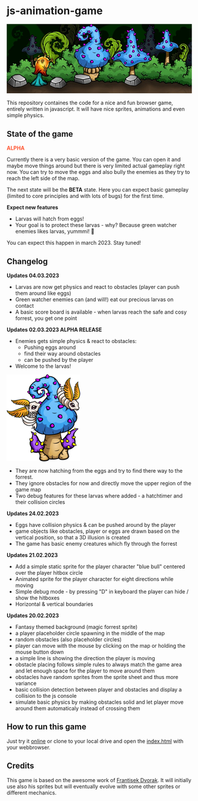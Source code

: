 # js-animation-game
![Preview Image](./src/preview.jpg)

This repository containes the code for a nice and fun browser game, entirely written in javascript.
It will have nice sprites, animations and even simple physics.

## State of the game
<span style="color:#FF5733">**ALPHA**</span>

Currently there is a very basic version of the game.
You can open it and maybe move things around but there is very limited actual gameplay right now.
You can try to move the eggs and also bully the enemies as they try to reach the left side of the map.

The next state will be the **BETA** state. Here you can expect basic gameplay (limited to core principles and with lots of bugs) for the first time.

**Expect new features**
- Larvas will hatch from eggs!
- Your goal is to protect these larvas - why? Because green watcher enemies likes larvas, yummmi! :meat_on_bone:

You can expect this happen in march 2023. Stay tuned!

## Changelog

**Updates 04.03.2023**
- Larvas are now get physics and react to obstacles (player can push them around like eggs)
- Green watcher enemies can (and will!) eat our precious larvas on contact
- A basic score board is available - when larvas reach the safe and cosy forrest, you get one point

**Updates 02.03.2023 ALPHA RELEASE**
- Enemies gets simple physics & react to obstacles: 
    - Pushing eggs around
    - find their way around obstacles
    - can be pushed by the player
- Welcome to the larvas!

![Larva Image](./src/larva_4.png) 

- They are now hatching from the eggs and try to find there way to the forrest.
- They ignore obstacles for now and directly move the upper region of the game map
- Two debug features for these larvas where added - a hatchtimer and their collision circles

**Updates 24.02.2023**
- Eggs have collision physics & can be pushed around by the player
- game objects like obstacles, player or eggs are drawn based on the vertical position, so that a 3D illusion is created
- The game has basic enemy creatures which fly through the forrest

**Updates 21.02.2023**
- Add a simple static sprite for the player character "blue bull" centered over the player hitbox circle
- Animated sprite for the player character for eight directions while moving
- Simple debug mode - by pressing "D" in keyboard the player can hide / show the hitboxes
- Horizontal & vertical boundaries 

**Updates 20.02.2023**
- Fantasy themed background (magic forrest sprite)
- a player placeholder circle spawning in the middle of the map
- random obstacles (also placeholder circles)
- player can move with the mouse by clicking on the map or holding the mouse button down
- a simple line is showing the direction the player is moving
- obstacle placing follows simple rules to always match the game area and let enough space for the player to move around them
- obstacles have random sprites from the sprite sheet and thus more variance
- basic collision detection between player and obstacles and display a collision to the js console
- simulate basic physics by making obstacles solid and let player move around them automaticaly instead of crossing them

## How to run this game
Just try it [online](https://erikuckert.github.io/js-animation-game/) or clone to your local drive and open the [index.html](index.html) with your webbrowser.

## Credits
This game is based on the awesome work of [Frantisek Dvorak](https://www.youtube.com/@Frankslaboratory/featured).
It will initially use also his sprites but will eventually evolve with some other sprites or different mechanics.